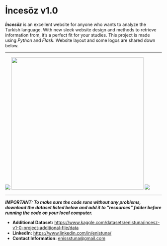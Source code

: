 <h1>İncesöz v1.0</h1>

***İncesöz*** is an excellent website for anyone who wants to analyze the Turkish language. With new sleek website design and methods to retrieve information from, it’s a perfect fit for your studies. This project is made using *Python* and *Flask*. Website layout and some logos are shared down below.

---

<img src="https://github.com/user-attachments/assets/25e2d2ed-4b14-45d0-98cd-b506bb435934">
<img src="https://github.com/user-attachments/assets/872689f4-d54c-4a4d-a533-a1345f99fe9b" width="425" height="425">
<img src="https://github.com/user-attachments/assets/a3fa517d-e455-4565-913f-f61e144b4d3a">

---

***IMPORTANT: To make sure the code runs without any problems, download the dataset listed below and add it to "resources" folder before running the code on your local computer.***

* **Additional Dataset:** https://www.kaggle.com/datasets/enistuna/incesz-v1-0-project-additional-file/data
* **LinkedIn:** https://www.linkedin.com/in/enistuna/
* **Contact Information:** enissstuna@gmail.com

